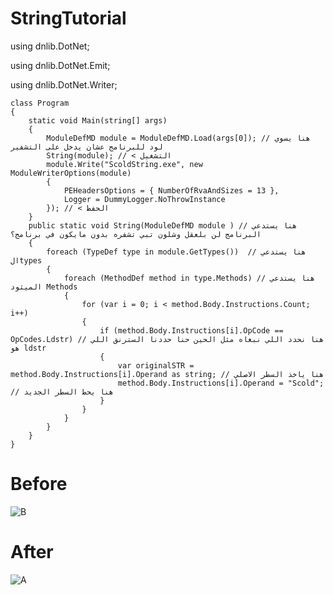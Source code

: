 # StringTutorial


using dnlib.DotNet;

using dnlib.DotNet.Emit;

using dnlib.DotNet.Writer;   	

	class Program
    {	
        static void Main(string[] args)
        {
            ModuleDefMD module = ModuleDefMD.Load(args[0]); // هنا يسوي لود للبرنامج عشان يدخل على التشفير
            String(module); // < التشغيل
            module.Write("ScoldString.exe", new ModuleWriterOptions(module)
            {
                PEHeadersOptions = { NumberOfRvaAndSizes = 13 },
                Logger = DummyLogger.NoThrowInstance
            }); // < الحفظ
        }       
        public static void String(ModuleDefMD module ) // هنا يستدعي البرنامج لن بلعقل وشلون تبي تشفره بدون مايكون في برنامج؟ 
        {
            foreach (TypeDef type in module.GetTypes())  // هنا يستدعي الtypes
            {
                foreach (MethodDef method in type.Methods) // هنا يستدعي الميثود Methods
                {
                    for (var i = 0; i < method.Body.Instructions.Count; i++)
                    {
                        if (method.Body.Instructions[i].OpCode == OpCodes.Ldstr) // هنا نحدد اللي نبغاه مثل الحين حنا حددنا السترنق اللي هو ldstr 
                        {
                            var originalSTR = method.Body.Instructions[i].Operand as string; // هنا ياخذ السطر الاصلي
                            method.Body.Instructions[i].Operand = "Scold";  // هنا يحط السطر الجديد
                        }
                    }
                }
            }
        }
    }
    
# Before
![B](https://user-images.githubusercontent.com/67763829/97521839-781bef80-19af-11eb-9cdd-6c701ddeb6cc.PNG)
# After
![A](https://user-images.githubusercontent.com/67763829/97521871-8407b180-19af-11eb-9fb3-9372f5cad324.PNG)
